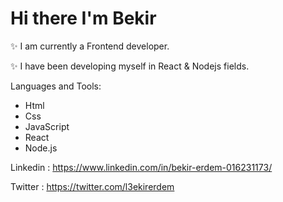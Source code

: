 # Hi there I'm Bekir

✨ I am currently a Frontend developer.

✨ I have been developing myself in React & Nodejs fields.

Languages and Tools:

- Html
- Css
- JavaScript
- React
- Node.js

Linkedin : https://www.linkedin.com/in/bekir-erdem-016231173/

Twitter : https://twitter.com/l3ekirerdem
